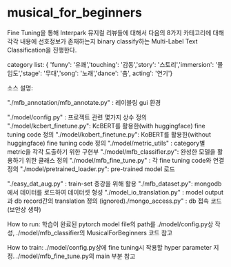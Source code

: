 # musical_for_beginners

Fine Tuning을 통해 Interpark 뮤지컬 리뷰들에 대해서 다음의 8가지 카테고리에 대해 각각 내용에 선호정보가 존재하는지 binary classify하는 Multi-Label Text Classification을 진행한다.

category list: { 'funny': '유쾌','touching': '감동','story': '스토리','immersion': '몰입도','stage': '무대','song': '노래','dance': '춤', acting': '연기'}

소스 설명: 

"./mfb_annotation/mfb_annotate.py" : 레이블링 gui 환경


"./model/config.py" : 프로젝트 관련 몇가지 상수 정의
"./model/kcbert_finetune.py": KcBERT를 활용한(with huggingface) fine tuning code 정의
"./model/kobert_finetune.py": KoBERT를 활용한(without huggingface) fine tuning code 정의
"./model/metric_utils" : category별 metric을 각각 도출하기 위한 구현부
"./model/mfb_classifier.py": 완성한 모델을 활용하기 위한 클래스 정의
"./model/mfb_fine_tune.py" : 각 fine tuning code와 연결 정의
"./model/pretrained_loader.py": pre-trained model 로드


"./easy_dat_aug.py" : train-set 증강을 위해 활용
"./mfb_dataset.py": mongodb에서 데이터를 로드하여 데이터셋 형성
"./model_io_translation.py" : model output과 db record간의 translation 정의
(ignored)./mongo_access.py" : db 접속 코드(보안상 생략)


How to run:
  학습이 완료된 pytorch model file의 path를 ./model/config.py상 작성,
  ./model/mfb_classifier의 MusicalForBeginners 코드 참고
  
How to train:
  ./model/config.py상에 fine tuning시 작용할 hyper parameter 지정.
  ./model/mfb_fine_tune.py의 main 부분 참고
